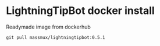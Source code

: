 # LightningTipBot docker install

Readymade image from dockerhub

```
git pull massmux/lightningtipbot:0.5.1
```
